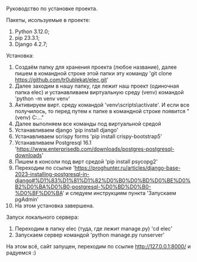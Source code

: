 Руководство по установке проекта.

Пакеты, исользуемые в проекте:
1) Python 3.12.0;
2) pip 23.3.1;
3) Django 4.2.7;

Установка:
1) Создаём папку для хранения проекта (любое название), далее пишем в командной строке этой папки эту команду 'git clone https://github.com/tr0ublekat/elec.git'
2) Далее заходим в нашу папку, где лежит наш проект (одиночная папка elec) и устанавливаем виртуальную среду (venv) командой 'python -m venv venv'
3) Активируем вирт. среду командой 'venv\scripts\activate'. И если все получилось, то перед путем к папке в командной строке появится "(venv) C:\..."
4) Далее выполняем все команды под виртуальной средой
5) Устанавливаем django 'pip install django'
6) Устанавливаем scrispy forms 'pip install crispy-bootstrap5'
7) Устанавливаем Postgresql 16.1 'https://www.enterprisedb.com/downloads/postgres-postgresql-downloads'
8) Пишем в консоли под вирт средой 'pip install psycopg2'
9) Переходим по ссылке 'https://proghunter.ru/articles/django-base-2023-installing-postgresql-in-django#%D1%83%D1%81%D1%82%D0%B0%D0%BD%D0%BE%D0%B2%D0%BA%D0%B0-postgresql-%D0%BD%D0%B0-%D0%BF%D0%BA' и следуем инструкциям пункта 'Запускаем pgAdmin'
10) На этом установка завершена.

Запуск локального сервера:
1) Переходим в папку elec (туда, где лежит manage.py) 'cd elec'
2) Запускаем сервер командой 'python manage.py runserver'

На этом всё, сайт запущен, переходим по ссылке http://127.0.0.1:8000/ и радуемся :)




  
  
  

